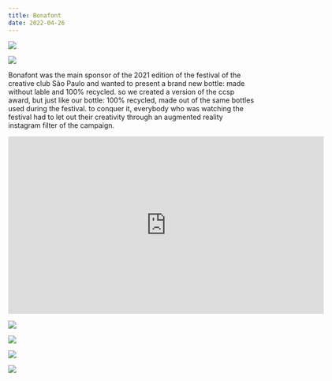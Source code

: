 ```yaml
---
title: Bonafont
date: 2022-04-26
---
```

<div class="post-container">

![](https://ucarecdn.com/c2ab1ab8-1b42-41ec-934c-cf56a0e61964/-/crop/1074x1065/6,7/-/preview/)

![](https://ucarecdn.com/c2671fc2-f537-48d9-8522-6246b9637044/-/crop/467x856/0,50/-/preview/)



  <div class="img-idea">

  </div>
  <div class="text-idea">

Bonafont was the main sponsor of the 2021 edition of the festival of the creative club São Paulo and wanted to present a brand new bottle: made without lable and 100% recycled. so we created a version of the ccsp award, but just like our bottle: 100% recycled, made out of the same bottles used during the festival. to conquer it, everybody who was watching the festival had to let out their creativity through an augmented reality instagram filter of the campaign.

  </div>

  </div>

<iframe src="https://player.vimeo.com/video/612871872?h=588a01551b&title=0&byline=0&portrait=0" width="640" height="360" frameborder="0" allow="autoplay; fullscreen; picture-in-picture" allowfullscreen></iframe>

![](https://ucarecdn.com/df31f6ce-ffa0-41a0-a26d-c43b9a196c4f/)

<div class="img-row">

![](https://ucarecdn.com/b325cedb-68c5-4261-a604-8e4784d3ef71/)

![](https://ucarecdn.com/a3ca0731-620a-4b2f-8a0f-b9470c6b7006/)

![](https://ucarecdn.com/14682103-b1ff-4784-886a-ca62bfb20ce5/)

</div>

<div class="img-row">

</div>
